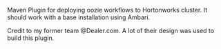 Maven Plugin for deploying oozie workflows to Hortonworks cluster. It should work with a base installation using Ambari.

Credit to my former team @Dealer.com. A lot of their design was used to build this plugin.

